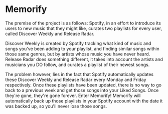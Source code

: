 # Memorify

The premise of the project is as follows: Spotify, in an effort to introduce its users to new music that they might like, curates two playlists for every user, called Discover Weekly and Release Radar.

Discover Weekly is created by Spotify tracking what kind of music and songs you've been adding to your playlist, and finding similar songs within those same genres, but by artists whose music you have never heard. Release Radar does something different, it takes into account the artists and musicians you DO follow, and curates a playlist of their newest songs.

The problem however, lies in the fact that Spotify automatically updates these Discover Weekly and Release Radar every Monday and Friday respectively. Once these playlists have been updated, there is no way to go back to a previous week and get those songs into your Liked Songs. Once they're gone, they're gone forever. Enter Memorify! Memorify will automatically back up those playlists in your Spotify account with the date it was backed up, so you'll never lose those songs.
